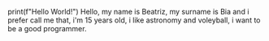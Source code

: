 print(f"Hello World!")
Hello, my name is Beatriz, my surname is Bia and i prefer call me that, i'm 15 years old, i like astronomy and voleyball, i want to be a good programmer.
